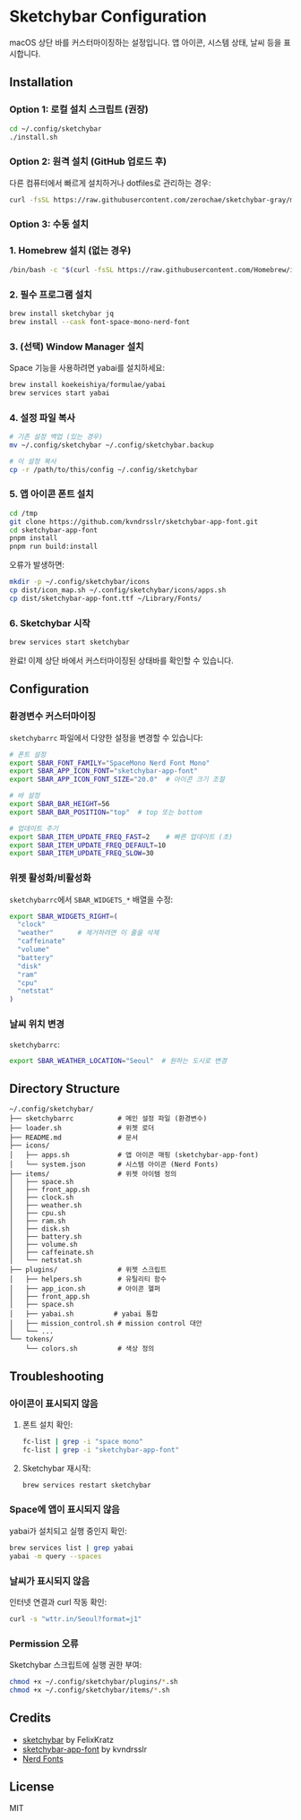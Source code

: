# Sketchybar Configuration

macOS 상단 바를 커스터마이징하는 설정입니다. 앱 아이콘, 시스템 상태, 날씨 등을 표시합니다.

## Installation

### Option 1: 로컬 설치 스크립트 (권장)

```bash
cd ~/.config/sketchybar
./install.sh
```

### Option 2: 원격 설치 (GitHub 업로드 후)

다른 컴퓨터에서 빠르게 설치하거나 dotfiles로 관리하는 경우:

```bash
curl -fsSL https://raw.githubusercontent.com/zerochae/sketchybar-gray/master/install.sh | bash
```

### Option 3: 수동 설치

### 1. Homebrew 설치 (없는 경우)

```bash
/bin/bash -c "$(curl -fsSL https://raw.githubusercontent.com/Homebrew/install/HEAD/install.sh)"
```

### 2. 필수 프로그램 설치

```bash
brew install sketchybar jq
brew install --cask font-space-mono-nerd-font
```

### 3. (선택) Window Manager 설치

Space 기능을 사용하려면 yabai를 설치하세요:

```bash
brew install koekeishiya/formulae/yabai
brew services start yabai
```

### 4. 설정 파일 복사

```bash
# 기존 설정 백업 (있는 경우)
mv ~/.config/sketchybar ~/.config/sketchybar.backup

# 이 설정 복사
cp -r /path/to/this/config ~/.config/sketchybar
```

### 5. 앱 아이콘 폰트 설치

```bash
cd /tmp
git clone https://github.com/kvndrsslr/sketchybar-app-font.git
cd sketchybar-app-font
pnpm install
pnpm run build:install
```

오류가 발생하면:

```bash
mkdir -p ~/.config/sketchybar/icons
cp dist/icon_map.sh ~/.config/sketchybar/icons/apps.sh
cp dist/sketchybar-app-font.ttf ~/Library/Fonts/
```

### 6. Sketchybar 시작

```bash
brew services start sketchybar
```

완료! 이제 상단 바에서 커스터마이징된 상태바를 확인할 수 있습니다.

## Configuration

### 환경변수 커스터마이징

`sketchybarrc` 파일에서 다양한 설정을 변경할 수 있습니다:

```bash
# 폰트 설정
export SBAR_FONT_FAMILY="SpaceMono Nerd Font Mono"
export SBAR_APP_ICON_FONT="sketchybar-app-font"
export SBAR_APP_ICON_FONT_SIZE="20.0"  # 아이콘 크기 조절

# 바 설정
export SBAR_BAR_HEIGHT=56
export SBAR_BAR_POSITION="top"  # top 또는 bottom

# 업데이트 주기
export SBAR_ITEM_UPDATE_FREQ_FAST=2    # 빠른 업데이트 (초)
export SBAR_ITEM_UPDATE_FREQ_DEFAULT=10
export SBAR_ITEM_UPDATE_FREQ_SLOW=30
```

### 위젯 활성화/비활성화

`sketchybarrc`에서 `SBAR_WIDGETS_*` 배열을 수정:

```bash
export SBAR_WIDGETS_RIGHT=(
  "clock"
  "weather"      # 제거하려면 이 줄을 삭제
  "caffeinate"
  "volume"
  "battery"
  "disk"
  "ram"
  "cpu"
  "netstat"
)
```

### 날씨 위치 변경

`sketchybarrc`:

```bash
export SBAR_WEATHER_LOCATION="Seoul"  # 원하는 도시로 변경
```

## Directory Structure

```
~/.config/sketchybar/
├── sketchybarrc           # 메인 설정 파일 (환경변수)
├── loader.sh              # 위젯 로더
├── README.md              # 문서
├── icons/
│   ├── apps.sh            # 앱 아이콘 매핑 (sketchybar-app-font)
│   └── system.json        # 시스템 아이콘 (Nerd Fonts)
├── items/                 # 위젯 아이템 정의
│   ├── space.sh
│   ├── front_app.sh
│   ├── clock.sh
│   ├── weather.sh
│   ├── cpu.sh
│   ├── ram.sh
│   ├── disk.sh
│   ├── battery.sh
│   ├── volume.sh
│   ├── caffeinate.sh
│   └── netstat.sh
├── plugins/               # 위젯 스크립트
│   ├── helpers.sh         # 유틸리티 함수
│   ├── app_icon.sh        # 아이콘 헬퍼
│   ├── front_app.sh
│   ├── space.sh
│   ├── yabai.sh          # yabai 통합
│   ├── mission_control.sh # mission control 대안
│   └── ...
└── tokens/
    └── colors.sh          # 색상 정의
```

## Troubleshooting

### 아이콘이 표시되지 않음

1. 폰트 설치 확인:
   ```bash
   fc-list | grep -i "space mono"
   fc-list | grep -i "sketchybar-app-font"
   ```

2. Sketchybar 재시작:
   ```bash
   brew services restart sketchybar
   ```

### Space에 앱이 표시되지 않음

yabai가 설치되고 실행 중인지 확인:
```bash
brew services list | grep yabai
yabai -m query --spaces
```

### 날씨가 표시되지 않음

인터넷 연결과 curl 작동 확인:
```bash
curl -s "wttr.in/Seoul?format=j1"
```

### Permission 오류

Sketchybar 스크립트에 실행 권한 부여:
```bash
chmod +x ~/.config/sketchybar/plugins/*.sh
chmod +x ~/.config/sketchybar/items/*.sh
```

## Credits

- [sketchybar](https://github.com/FelixKratz/SketchyBar) by FelixKratz
- [sketchybar-app-font](https://github.com/kvndrsslr/sketchybar-app-font) by kvndrsslr
- [Nerd Fonts](https://www.nerdfonts.com/)

## License

MIT

